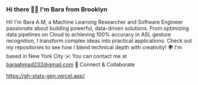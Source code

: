 ### Hi there ✌🏿 I'm Bara from Brooklyn

Hi! I'm Bara A.M, a Machine Learning Researcher and Software Engineer passionate about building powerful, data-driven solutions. From optimizing data pipelines on Cloud to achieving 100% accuracy in ASL gesture recognition, I transform complex ideas into practical applications. Check out my repositories to see how I blend technical depth with creativity!
🌍  I'm based in New York City
✉️  You can contact me at baraahmad232@gmail.com
🤝  Connect & Collaborate

https://gh-stats-gen.vercel.app/
